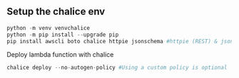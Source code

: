 ## Setup the chalice env
```py
python -m venv venvchalice
python -m pip install --upgrade pip
pip install awscli boto chalice httpie jsonschema #httpie (REST) & jsonschema is optional
```


Deploy lambda function with chalice 
```py
chalice deploy --no-autogen-policy #Using a custom policy is optional

```

